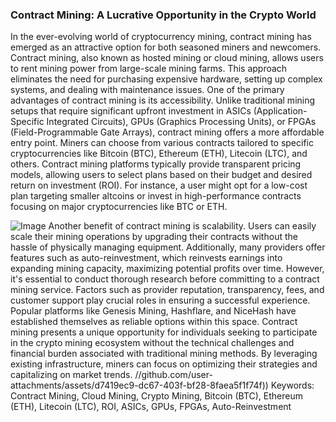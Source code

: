 ### Contract Mining: A Lucrative Opportunity in the Crypto World
In the ever-evolving world of cryptocurrency mining, contract mining has emerged as an attractive option for both seasoned miners and newcomers. Contract mining, also known as hosted mining or cloud mining, allows users to rent mining power from large-scale mining farms. This approach eliminates the need for purchasing expensive hardware, setting up complex systems, and dealing with maintenance issues.
One of the primary advantages of contract mining is its accessibility. Unlike traditional mining setups that require significant upfront investment in ASICs (Application-Specific Integrated Circuits), GPUs (Graphics Processing Units), or FPGAs (Field-Programmable Gate Arrays), contract mining offers a more affordable entry point. Miners can choose from various contracts tailored to specific cryptocurrencies like Bitcoin (BTC), Ethereum (ETH), Litecoin (LTC), and others. 
Contract mining platforms typically provide transparent pricing models, allowing users to select plans based on their budget and desired return on investment (ROI). For instance, a user might opt for a low-cost plan targeting smaller altcoins or invest in high-performance contracts focusing on major cryptocurrencies like BTC or ETH. 

![Image](https://github.com/user-attachments/assets/4a25d116-2220-4385-b08e-f287af8fcbc4)
Another benefit of contract mining is scalability. Users can easily scale their mining operations by upgrading their contracts without the hassle of physically managing equipment. Additionally, many providers offer features such as auto-reinvestment, which reinvests earnings into expanding mining capacity, maximizing potential profits over time.
However, it's essential to conduct thorough research before committing to a contract mining service. Factors such as provider reputation, transparency, fees, and customer support play crucial roles in ensuring a successful experience. Popular platforms like Genesis Mining, Hashflare, and NiceHash have established themselves as reliable options within this space.
Contract mining presents a unique opportunity for individuals seeking to participate in the crypto mining ecosystem without the technical challenges and financial burden associated with traditional mining methods. By leveraging existing infrastructure, miners can focus on optimizing their strategies and capitalizing on market trends.
 //github.com/user-attachments/assets/d7419ec9-dc67-403f-bf28-8faea5f1f74f))
Keywords: Contract Mining, Cloud Mining, Crypto Mining, Bitcoin (BTC), Ethereum (ETH), Litecoin (LTC), ROI, ASICs, GPUs, FPGAs, Auto-Reinvestment
